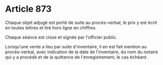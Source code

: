 # Article 873

Chaque objet adjugé est porté de suite au procès-verbal, le prix y est écrit en toutes lettres et tiré hors ligne en
chiffres.

Chaque séance est close et signée par l'officier public.

Lorsqu'une vente a lieu par suite d'inventaire, il en est fait mention au procès-verbal, avec indication de la date de
l'inventaire, du nom du notaire qui y a procédé et de la quittance de l'enregistrement, le cas échéant.

